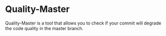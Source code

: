 # Quality-Master

Quality-Master is a tool that allows you to check if your commit will degrade the code quality in the master branch.

